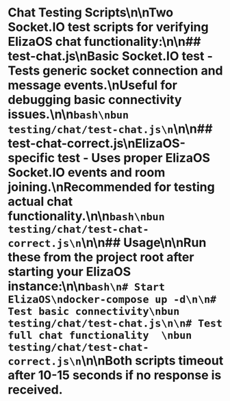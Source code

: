 # Chat Testing Scripts\n\nTwo Socket.IO test scripts for verifying ElizaOS chat functionality:\n\n## test-chat.js\n**Basic Socket.IO test** - Tests generic socket connection and message events.\nUseful for debugging basic connectivity issues.\n\n```bash\nbun testing/chat/test-chat.js\n```\n\n## test-chat-correct.js\n**ElizaOS-specific test** - Uses proper ElizaOS Socket.IO events and room joining.\nRecommended for testing actual chat functionality.\n\n```bash\nbun testing/chat/test-chat-correct.js\n```\n\n## Usage\n\nRun these from the project root after starting your ElizaOS instance:\n\n```bash\n# Start ElizaOS\ndocker-compose up -d\n\n# Test basic connectivity\nbun testing/chat/test-chat.js\n\n# Test full chat functionality  \nbun testing/chat/test-chat-correct.js\n```\n\nBoth scripts timeout after 10-15 seconds if no response is received. 